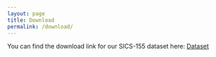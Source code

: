 ```yaml
---
layout: page
title: Download
permalink: /download/
---
```


You can find the download link for our SICS-155 dataset here: [Dataset](https://zenodo.org/records/15148649)
